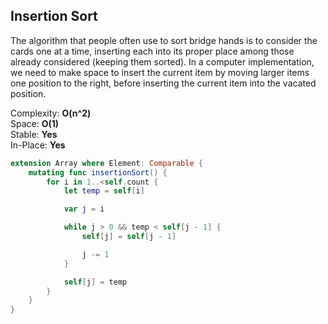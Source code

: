 ## Insertion Sort

The algorithm that people often use to sort bridge hands is to consider the cards one at a time, inserting each into its proper place among those already considered (keeping them sorted). In a computer implementation, we need to make space to insert the current item by moving larger items one position to the right, before inserting the current item into the vacated position.

Complexity: **O(n^2)**  
Space: **O(1)**  
Stable: **Yes**  
In-Place: **Yes** 

```swift
extension Array where Element: Comparable {
    mutating func insertionSort() {
        for i in 1..<self.count {
            let temp = self[i]

            var j = i

            while j > 0 && temp < self[j - 1] {
                self[j] = self[j - 1]

                j -= 1
            }

            self[j] = temp
        }
    }
}
```